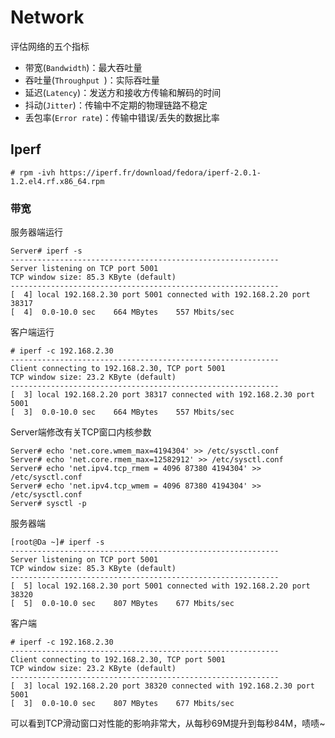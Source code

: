 # Network
评估网络的五个指标
* 带宽(`Bandwidth`)：最大吞吐量
* 吞吐量(`Throughput `)：实际吞吐量
* 延迟(`Latency`)：发送方和接收方传输和解码的时间
* 抖动(`Jitter`)：传输中不定期的物理链路不稳定
* 丢包率(`Error rate`)：传输中错误/丢失的数据比率

## Iperf
```
# rpm -ivh https://iperf.fr/download/fedora/iperf-2.0.1-1.2.el4.rf.x86_64.rpm
```


### 带宽
服务器端运行
```
Server# iperf -s
------------------------------------------------------------
Server listening on TCP port 5001
TCP window size: 85.3 KByte (default)
------------------------------------------------------------
[  4] local 192.168.2.30 port 5001 connected with 192.168.2.20 port 38317
[  4]  0.0-10.0 sec    664 MBytes    557 Mbits/sec
```


客户端运行
```
# iperf -c 192.168.2.30
------------------------------------------------------------
Client connecting to 192.168.2.30, TCP port 5001
TCP window size: 23.2 KByte (default)
------------------------------------------------------------
[  3] local 192.168.2.20 port 38317 connected with 192.168.2.30 port 5001
[  3]  0.0-10.0 sec    664 MBytes    557 Mbits/sec
```


Server端修改有关TCP窗口内核参数
```
Server# echo 'net.core.wmem_max=4194304' >> /etc/sysctl.conf 
Server# echo 'net.core.rmem_max=12582912' >> /etc/sysctl.conf 
Server# echo 'net.ipv4.tcp_rmem = 4096 87380 4194304' >> /etc/sysctl.conf 
Server# echo 'net.ipv4.tcp_wmem = 4096 87380 4194304' >> /etc/sysctl.conf 
Server# sysctl -p
```

服务器端
```
[root@Da ~]# iperf -s
------------------------------------------------------------
Server listening on TCP port 5001
TCP window size: 85.3 KByte (default)
------------------------------------------------------------
[  5] local 192.168.2.30 port 5001 connected with 192.168.2.20 port 38320
[  5]  0.0-10.0 sec    807 MBytes    677 Mbits/sec
```


客户端
```
# iperf -c 192.168.2.30 
------------------------------------------------------------
Client connecting to 192.168.2.30, TCP port 5001
TCP window size: 23.2 KByte (default)
------------------------------------------------------------
[  3] local 192.168.2.20 port 38320 connected with 192.168.2.30 port 5001
[  3]  0.0-10.0 sec    807 MBytes    677 Mbits/sec
```


可以看到TCP滑动窗口对性能的影响非常大，从每秒69M提升到每秒84M，啧啧~
